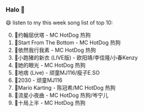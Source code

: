 

### Halo 👋

😄 listen to my this week song list of top 10:

0. 🌈约翰屈伏塔 - MC HotDog 热狗
1. 🌈Start From The Bottom - MC HotDog 热狗
2. 🌈依然我行我素 - MC HotDog 热狗
3. 🌈小跑猪的新衣 (LIVE版) - 欧阳靖/李佳隆/小春Kenzy
4. 🌈她的眼光 - MC HotDog 热狗
5. 🌈地痞 (Live) - 顽童MJ116/瘦子E.SO
6. 🌈2030 - 顽童MJ116
7. 🌈Mario Karting - 陈冠希/MC HotDog 热狗
8. 🌈流星小夜曲 - MC HotDog 热狗/岑宁儿
9. 🌈十局上半 - MC HotDog 热狗

